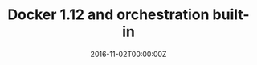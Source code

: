 ---
title: Docker 1.12 and orchestration built-in
date: 2016-11-02T00:00:00Z
slide: _blank
embedSlide: ""
video: _blank
embedVideo: ""
eventName: DevOps World - London
eventLink: https://devopsworldevent.com/
city: ""
links: {}

---
